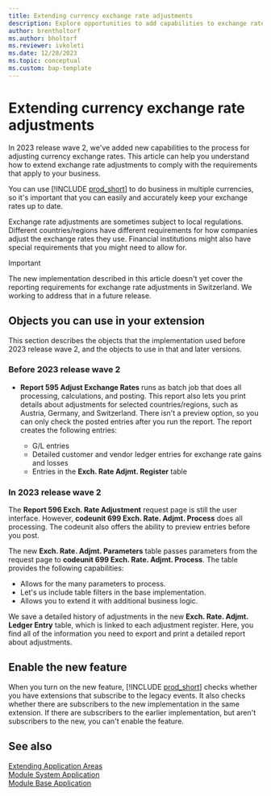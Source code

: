 ```yaml
---
title: Extending currency exchange rate adjustments
description: Explore opportunities to add capabilities to exchange rate adjustments. 
author: brentholtorf
ms.author: bholtorf
ms.reviewer: ivkoleti
ms.date: 12/28/2023
ms.topic: conceptual
ms.custom: bap-template
---
```


# Extending currency exchange rate adjustments

In 2023 release wave 2, we've added new capabilities to the process for adjusting currency exchange rates. This article can help you understand how to extend exchange rate adjustments to comply with the requirements that apply to your business.

You can use [!INCLUDE [prod_short](includes/prod_short.md)] to do business in multiple currencies, so it's important that you can easily and accurately keep your exchange rates up to date.

Exchange rate adjustments are sometimes subject to local regulations. Different countries/regions have different requirements for how companies adjust the exchange rates they use. Financial institutions might also have special requirements that you might need to allow for.

> [!IMPORTANT]
> The new implementation described in this article doesn't yet cover the reporting requirements for exchange rate adjustments in Switzerland. We working to address that in a future release.

## Objects you can use in your extension

This section describes the objects that the implementation used before 2023 release wave 2, and the objects to use in that and later versions.

### Before 2023 release wave 2

* **Report 595 Adjust Exchange Rates** runs as batch job that does all processing, calculations, and posting. This report also lets you print details about adjustments for selected countries/regions, such as Austria, Germany, and Switzerland. There isn't a preview option, so you can only check the posted entries after you run the report. The report creates the following entries:

  * G/L entries
  * Detailed customer and vendor ledger entries for exchange rate gains and losses
  * Entries in the **Exch. Rate Adjmt. Register** table

### In 2023 release wave 2

The **Report 596 Exch. Rate Adjustment** request page is still the user interface. However, **codeunit 699 Exch. Rate. Adjmt. Process** does all processing. The codeunit also offers the ability to preview entries before you post.

The new **Exch. Rate. Adjmt. Parameters** table passes parameters from the request page to **codeunit 699 Exch. Rate. Adjmt. Process**. The table provides the following capabilities:

* Allows for the many parameters to process.
* Let's us include table filters in the base implementation.
* Allows you to extend it with additional business logic. 
 
We save a detailed history of adjustments in the new **Exch. Rate. Adjmt. Ledger Entry** table, which is linked to each adjustment register. Here, you find all of the information you need to export and print a detailed report about adjustments.

## Enable the new feature

When you turn on the new feature, [!INCLUDE [prod_short](includes/prod_short.md)] checks whether you have extensions that subscribe to the legacy events. It also checks whether there are subscribers to the new implementation in the same extension. If there are subscribers to the earlier implementation, but aren't subscribers to the new, you can't enable the feature.

## See also

[Extending Application Areas](devenv-extending-application-areas.md)    
[Module System Application](/dynamics365/business-central/application/system-application/module/system-application)    
[Module Base Application](/dynamics365/business-central/application/base-application/module/base-application)

